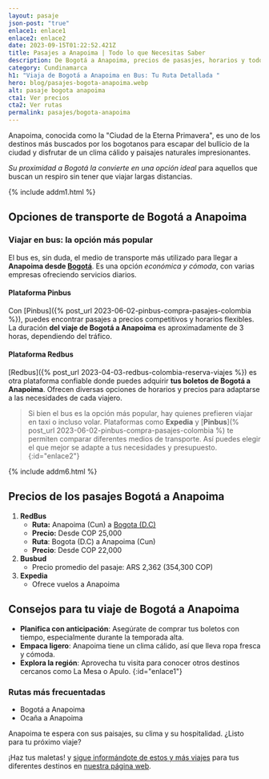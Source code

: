 ```yaml
---
layout: pasaje
json-post: "true"
enlace1: enlace1
enlace2: enlace2
date: 2023-09-15T01:22:52.421Z
title: Pasajes a Anapoima | Todo lo que Necesitas Saber
description: De Bogotá a Anapoima, precios de pasasjes, horarios y todo sobre cómo hacer que tu viaje sea lo más agradable. ¡Infórmate con nosotros!
category: Cundinamarca
h1: "Viaja de Bogotá a Anapoima en Bus: Tu Ruta Detallada "
hero: blog/pasajes-bogota-anapoima.webp
alt: pasaje bogota anapoima
cta1: Ver precios
cta2: Ver rutas
permalink: pasajes/bogota-anapoima
---
```

Anapoima, conocida como la "Ciudad de la Eterna Primavera", es uno de los destinos más buscados por los bogotanos para escapar del bullicio de la ciudad y disfrutar de un clima cálido y paisajes naturales impresionantes.

*Su proximidad a Bogotá la convierte en una opción ideal* para aquellos que buscan un respiro sin tener que viajar largas distancias.

{% include addm1.html %}

## Opciones de transporte de Bogotá a Anapoima

### Viajar en bus: la opción más popular

El bus es, sin duda, el medio de transporte más utilizado para llegar a **Anapoima desde [Bogotá]({{'terminal-sur-bogota'|relative_url}})**. Es una opción *económica y cómoda*, con varias empresas ofreciendo servicios diarios.

#### Plataforma Pinbus

Con [Pinbus]({% post_url 2023-06-02-pinbus-compra-pasajes-colombia %}), puedes encontrar pasajes a precios competitivos y horarios flexibles. La duración **del viaje de Bogotá a Anapoima** es aproximadamente de 3 horas, dependiendo del tráfico.

#### Plataforma Redbus

[Redbus]({% post_url 2023-04-03-redbus-colombia-reserva-viajes %}) es otra plataforma confiable donde puedes adquirir **tus boletos de Bogotá a Anapoima**. Ofrecen diversas opciones de horarios y precios para adaptarse a las necesidades de cada viajero.

> Si bien el bus es la opción más popular, hay quienes prefieren viajar en taxi o incluso volar. Plataformas como **Expedia** y [**Pinbus**](% post_url 2023-06-02-pinbus-compra-pasajes-colombia %) te permiten comparar diferentes medios de transporte. Así puedes elegir el que mejor se adapte a tus necesidades y presupuesto.
{:id="enlace2"}

{% include addm6.html %}

## Precios de los pasajes Bogotá a Anapoima

1. **RedBus**
   * **Ruta:** Anapoima (Cun) a [Bogota (D.C)]({{'terminal-de-bogota'|relative_url}})
   * **Precio:** Desde COP 25,000
   * **Ruta**: Bogota (D.C) a Anapoima (Cun)
   * **Precio**: Desde COP 22,000
2. **Busbud**
   * Precio promedio del pasaje: ARS 2,362 (354,300 COP)
3. **Expedia**
   * Ofrece vuelos a Anapoima

## Consejos para tu viaje de Bogotá a Anapoima

* **Planifica con anticipación**: Asegúrate de comprar tus boletos con tiempo, especialmente durante la temporada alta.
* **Empaca ligero**: Anapoima tiene un clima cálido, así que lleva ropa fresca y cómoda.
* **Explora la región**: Aprovecha tu visita para conocer otros destinos cercanos como La Mesa o Apulo.
{:id="enlace1"}

### Rutas más frecuentadas

* Bogotá a Anapoima
* Ocaña a Anapoima

Anapoima te espera con sus paisajes, su clima y su hospitalidad. ¿Listo para tu próximo viaje?

¡Haz tus maletas! y [sigue informándote de estos y más viajes]({{'pasajes'|relative_url}}) para tus diferentes destinos en [nuestra página web](/).
